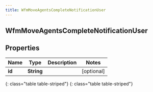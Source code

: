 ```yaml
---
title: WfmMoveAgentsCompleteNotificationUser
---
```

## WfmMoveAgentsCompleteNotificationUser


## Properties

| Name | Type | Description | Notes |
| ------------ | ------------- | ------------- | ------------- |
| **id** | **String** |  |  [optional] |
{: class="table table-striped"}
{: class="table table-striped"}


